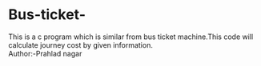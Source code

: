 # Bus-ticket-
This is a c program which is similar from bus ticket machine.This code will calculate journey cost by given information.
<br/>
Author:-Prahlad nagar
